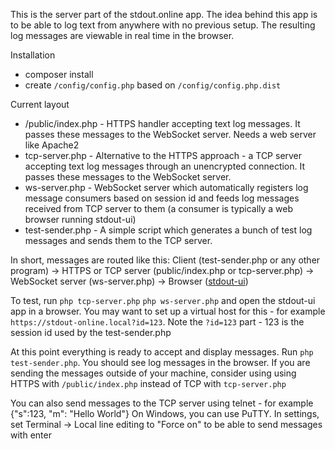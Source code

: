 This is the server part of the stdout.online app. The idea behind this app is to be able to log text from anywhere with 
no previous setup. The resulting log messages are viewable in real time in the browser. 

Installation
- composer install
- create `/config/config.php` based on `/config/config.php.dist`


Current layout
- /public/index.php - HTTPS handler accepting text log messages. It passes these messages to the WebSocket server. Needs a web server like Apache2
- tcp-server.php - Alternative to the HTTPS approach - a TCP server accepting text log messages through an unencrypted connection. It passes these messages to the WebSocket server.
- ws-server.php - WebSocket server which automatically registers log message consumers based on session id and feeds log 
                  messages received from TCP server to them (a consumer is typically a web browser running stdout-ui)
- test-sender.php - A simple script which generates a bunch of test log messages and sends them to the TCP server.

In short, messages are routed like this: 
Client (test-sender.php or any other program) -> HTTPS or TCP server (public/index.php or tcp-server.php) -> WebSocket server (ws-server.php) -> Browser ([stdout-ui](https://github.com/tperunsky/stdout-ui))

To test, run 
`php tcp-server.php` 
`php ws-server.php`
and open the stdout-ui app in a browser. You may want to set up a virtual host for this - for example 
`https://stdout-online.local?id=123`. Note the `?id=123` part - 123 is the session id used by the test-sender.php  

At this point everything is ready to accept and display messages. 
Run `php test-sender.php`. You should see log messages in the browser.
If you are sending the messages outside of your machine, consider using using HTTPS with `/public/index.php` instead of TCP with `tcp-server.php`

You can also send messages to the TCP server using telnet - for example 
{"s":123, "m": "Hello World"} 
On Windows, you can use PuTTY. In settings, set Terminal -> Local line editing to "Force on" to be able to send messages with enter 
